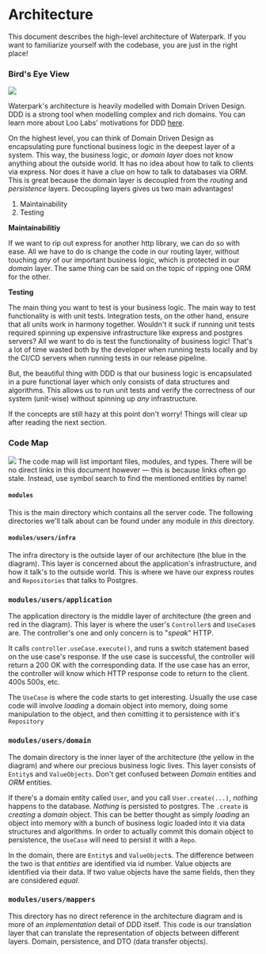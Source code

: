 # Architecture

This document describes the high-level architecture of Waterpark. If you want to familiarize yourself
with the codebase, you are just in the right place!

### Bird's Eye View

![](https://blog.cleancoder.com/uncle-bob/images/2012-08-13-the-clean-architecture/CleanArchitecture.jpg)

Waterpark's architecture is heavily modelled with Domain Driven Design. DDD is a strong tool when modelling complex and rich domains. You can learn more about Loo Labs' motivations for DDD [here]().

On the highest level, you can think of Domain Driven Design as encapsulating pure functional
business logic in the deepest layer of a system. This way, the business logic, or _domain layer_
does not know anything about the outside world. It has no idea about how to talk to clients via
express. Nor does it have a clue on how to talk to databases via ORM. This is great because
the domain layer is decoupled from the _routing_ and _persistence_ layers. Decoupling layers gives
us two main advantages!

1. Maintainability
2. Testing

**Maintainabilitiy**

If we want to rip out express for another http library, we can do so with ease. All we have to do
is change the code in our routing layer, without touching _any_ of our important business logic, which is protected in our _domain_ layer. The same thing can be said on the topic of ripping one ORM for the other.

**Testing**

The main thing you want to test is your business logic. The main way to test functionality is with
unit tests. Integration tests, on the other hand, ensure that all units work in harmony together. Wouldn't it suck if running unit tests required spinning up expensive infrastructure like express and postgres servers? All we want to do is test the functionality of business logic! That's a lot of time wasted both by the developer when running tests locally and by the CI/CD servers when running tests in our release pipeline.

But, the beautiful thing with DDD is that our business logic is encapsulated in a pure functional
layer which only consists of data structures and algorithms. This allows us to run unit tests and
verify the correctness of our system (unit-wise) without spinning up _any_ infrastructure.

If the concepts are still hazy at this point don't worry! Things will clear up after reading the next
section.

### Code Map

![](https://i.imgur.com/LKRVNIH.png)
The code map will list important files, modules, and types. There will be no direct links in this document however — this is because links often go stale. Instead, use symbol search to find the mentioned entities by name!

#### `modules`

This is the main directory which contains all the server code. The following directories we'll talk
about can be found under any module in _this_ directory.

#### `modules/users/infra`

The infra directory is the outside layer of our architecture (the blue in the diagram). This layer is concerned about the application's infrastructure, and how it talk's to the outside world. This is where we have our express routes and `Repositories` that talks to Postgres.

### `modules/users/application`

The application directory is the middle layer of architecture (the green and red in the diagram). This layer is where the user's `Controller`s and `UseCase`s are. The controller's one and only concern is to "_speak_" HTTP.

It calls `controller.useCase.execute()`, and runs a switch statement based on the use case's response. If the use case is successful, the controller will return a 200 OK with the corresponding data. If the use case has an error, the controller will know which HTTP response code to return to the client. 400s 500s, etc.

The `UseCase` is where the code starts to get interesting. Usually the use case code will involve
_loading_ a domain object into memory, doing some manipulation to the object, and then comitting
it to persistence with it's `Repository`

### `modules/users/domain`

The domain directory is the inner layer of the architecture (the yellow in the diagram) and where our precious business logic lives. This layer consists of `Entity`s and `ValueObjects`. Don't get confused between _Domain_ entities and _ORM_ entities.

If there's a domain entity called `User`, and you call `User.create(...)`, _nothing_ happens to the database. _Nothing_ is persisted to postgres. The `.create` is _creating_ a _domain_ object. This can be better thought as simply _loading_ an object into memory with a bunch of business logic loaded into it via data structures and algorithms. In order to actually commit this domain object to persistence, the `UseCase` will need to persist it with a `Repo`.

In the domain, there are `Entity`s and `ValueObject`s. The difference between the two is that _entities_ are identified via id number. Value objects are identified via their data. If two value objects have the same fields, then they are considered _equal_.

### `modules/users/mappers`

This directory has no direct reference in the architecture diagram and is more of an _implementation_ detail of DDD itself. This code is our translation layer that can translate the representation of objects between different layers. Domain, persistence, and DTO (data transfer objects).
